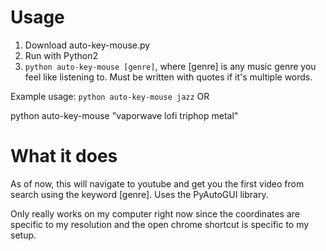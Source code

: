 # Usage
1. Download auto-key-mouse.py
2. Run with Python2 
3. `python auto-key-mouse [genre]`, where [genre] is any music genre you feel like listening to. Must be written with quotes if it's multiple words.

Example usage:
`python auto-key-mouse jazz` OR

python auto-key-mouse "vaporwave lofi triphop metal" 

# What it does
As of now, this will navigate to youtube and get you the first video from search using the keyword [genre]. Uses the PyAutoGUI library.

Only really works on my computer right now since the coordinates are specific to my resolution and the open chrome shortcut is specific to my setup.
